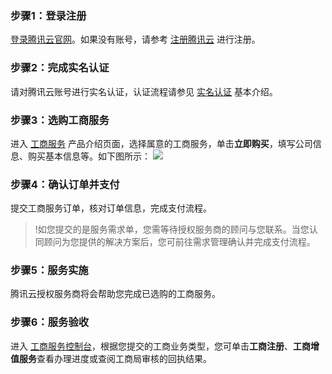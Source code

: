 
### 步骤1：登录注册

[登录腾讯云官网](https://cloud.tencent.com/login)。如果没有账号，请参考 [注册腾讯云](https://cloud.tencent.com/document/product/378/17985) 进行注册。

### 步骤2：完成实名认证

请对腾讯云账号进行实名认证，认证流程请参见 [实名认证](https://cloud.tencent.com/document/product/378/3629) 基本介绍。

### 步骤3：选购工商服务

进入 [工商服务](http://brg.cloud.tencent.com/) 产品介绍页面，选择属意的工商服务，单击**立即购买**，填写公司信息、购买基本信息等。如下图所示：
![](https://main.qcloudimg.com/raw/6cda1e5cf1ab42dd2c3bfd453ad006a7.png)

### 步骤4：确认订单并支付

提交工商服务订单，核对订单信息，完成支付流程。

>!如您提交的是服务需求单，您需等待授权服务商的顾问与您联系。当您认同顾问为您提供的解决方案后，您可前往需求管理确认并完成支付流程。

### 步骤5：服务实施

腾讯云授权服务商将会帮助您完成已选购的工商服务。

### 步骤6：服务验收

进入 [工商服务控制台](https://console.cloud.tencent.com/br)，根据您提交的工商业务类型，您可单击**工商注册**、**工商增值服务**查看办理进度或查阅工商局审核的回执结果。
